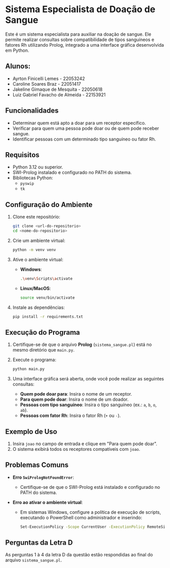 # Sistema Especialista de Doação de Sangue

Este é um sistema especialista para auxiliar na doação de sangue. Ele permite realizar consultas sobre compatibilidade de tipos sanguíneos e fatores Rh utilizando Prolog, integrado a uma interface gráfica desenvolvida em Python.

## Alunos:

- Ayrton Finicelli Lemes - 22053242
- Caroline Soares Braz - 22051417
- Jakeline Gimaque de Mesquita - 22050618
- Luiz Gabriel Favacho de Almeida - 22153921

## Funcionalidades

- Determinar quem está apto a doar para um receptor específico.
- Verificar para quem uma pessoa pode doar ou de quem pode receber sangue.
- Identificar pessoas com um determinado tipo sanguíneo ou fator Rh.

## Requisitos

- Python 3.12 ou superior.
- SWI-Prolog instalado e configurado no PATH do sistema.
- Bibliotecas Python:
  - `pyswip`
  - `tk`

## Configuração do Ambiente

1. Clone este repositório:

   ```bash
   git clone <url-do-repositorio>
   cd <nome-do-repositorio>
   ```

2. Crie um ambiente virtual:

   ```bash
   python -m venv venv
   ```

3. Ative o ambiente virtual:

   - **Windows**:
     ```bash
     .\venv\Scripts\activate
     ```
   - **Linux/MacOS**:
     ```bash
     source venv/bin/activate
     ```

4. Instale as dependências:

   ```bash
   pip install -r requirements.txt
   ```

## Execução do Programa

1. Certifique-se de que o arquivo **Prolog** (`sistema_sangue.pl`) está no mesmo diretório que `main.py`.

2. Execute o programa:

   ```bash
   python main.py
   ```

3. Uma interface gráfica será aberta, onde você pode realizar as seguintes consultas:

   - **Quem pode doar para**: Insira o nome de um receptor.
   - **Para quem pode doar**: Insira o nome de um doador.
   - **Pessoas com tipo sanguíneo**: Insira o tipo sanguíneo (ex.: `a`, `b`, `o`, `ab`).
   - **Pessoas com fator Rh**: Insira o fator Rh (`+` ou `-`).

## Exemplo de Uso

1. Insira `joao` no campo de entrada e clique em "Para quem pode doar".
2. O sistema exibirá todos os receptores compatíveis com `joao`.

## Problemas Comuns

- **Erro `SwiPrologNotFoundError`**:

  - Certifique-se de que o SWI-Prolog está instalado e configurado no PATH do sistema.

- **Erro ao ativar o ambiente virtual**:
  - Em sistemas Windows, configure a política de execução de scripts, executando o PowerShell como administrador e inserindo:
    ```bash
    Set-ExecutionPolicy -Scope CurrentUser -ExecutionPolicy RemoteSigned
    ```

## Perguntas da Letra D

As perguntas 1 à 4 da letra D da questão estão respondidas ao final do arquivo `sistema_sangue.pl`.
